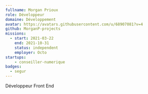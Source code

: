 ```yaml
---
fullname: Morgan Prioux
role: Développeur
domaine: Développement
avatar: https://avatars.githubusercontent.com/u/68907081?v=4
github: MorganP-projects 
missions:
  - start: 2021-03-22
    end: 2021-10-31
    status: independent
    employer: Octo
startups:
    - conseiller-numerique
badges:
  - segur
---
```


Développeur Front End

